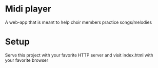 # Midi player

A web-app that is meant to help choir members practice songs/melodies

# Setup

Serve this project with your favorite HTTP server and visit index.html with your favorite browser
